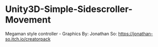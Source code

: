 # Unity3D-Simple-Sidescroller-Movement
Megaman style controller - Graphics By: Jonathan So: https://jonathan-so.itch.io/creatorpack

